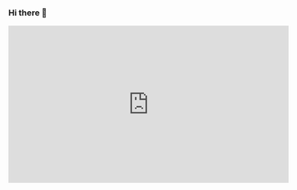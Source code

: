 ### Hi there 👋

<div class="video-container">
    <iframe src="http://www.youtube.com/embed/4aQwT3n2c1Q" height="315" width="560" frameborder="0">
    </iframe>
</div>
<!--
**breezedave/breezedave** is a ✨ _special_ ✨ repository because its `README.md` (this file) appears on your GitHub profile.

Here are some ideas to get you started:

- 🔭 I’m currently working on ...
- 🌱 I’m currently learning ...
- 👯 I’m looking to collaborate on ...
- 🤔 I’m looking for help with ...
- 💬 Ask me about ...
- 📫 How to reach me: ...
- 😄 Pronouns: ...
- ⚡ Fun fact: ...
-->
